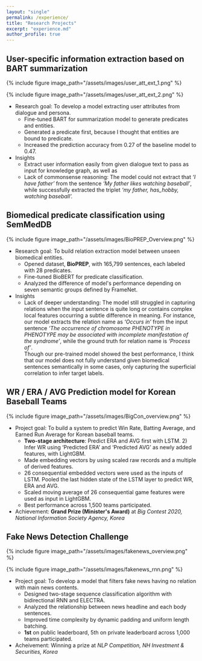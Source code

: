 ```yaml
---
layout: "single"
permalink: /experience/
title: "Research Projects"
excerpt: "experience.md"
author_profile: true
---
```


## User-specific information extraction based on BART summarization

{% include figure image_path="/assets/images/user_att_ext_1.png" %}

{% include figure image_path="/assets/images/user_att_ext_2.png" %}

- Research goal: To develop a model extracting user attributes from dialogue and persona.
  - Fine-tuned BART for summarization model to generate predicates and entities.
  - Generated a predicate first, because I thought that entities are bound to predicate.
  - Increased the prediction accuracy from 0.27 of the baseline model to 0.47.
- Insights
  - Extract user information easily from given dialogue text to pass as input for knowledge graph, as well as 
  - Lack of commonsense reasoning: The model could not extract that *‘I have father’* from the sentence *‘My father likes watching baseball’*, while successfully extracted the triplet *‘my father, has_hobby, watching baseball’.*

## Biomedical predicate classification using SemMedDB

{% include figure image_path="/assets/images/BioPREP_Overview.png" %}

- Research goal: To build relation extraction model between unseen biomedical entities.
  - Opened dataset, **BioPREP**, with 165,799 sentences, each labeled with 28 predicates.  
  - Fine-tuned BioBERT for predicate classification.
  - Analyzed the difference of model's performance depending on seven semantic groups defined by FrameNet.  
- Insights
  - Lack of deeper understanding: The model still struggled in capturing relations when the input sentence is quite long or contains complex local features occurring a subtle difference in meaning. For instance, our model extracts the relation name as *‘Occurs in’* from the input sentence *‘The occurrence of chromosome PHENOTYPE in PHENOTYPE may be associated with incomplete manifestation of the syndrome’*, while the ground truth for relation name is *‘Process of’*.  
    Though our pre-trained model showed the best performance, I think that our model does not fully understand given biomedical sentences semantically in some cases, only capturing the superficial correlation to infer target labels.

## WR / ERA / AVG Prediction model for Korean Baseball Teams

{% include figure image_path="/assets/images/BigCon_overview.png" %}

- Project goal: To build a system to predict Win Rate, Batting Average, and Earned Run Average for Korean baseball teams.
  - **Two-stage architecture**: Predict ERA and AVG first with LSTM. 2) Infer WR using ‘Predicted ERA’ and ‘Predicted AVG’ as newly added features, with LightGBM.
  - Made embedding vectors by using scaled raw records and a multiple of derived features.
  - 26 consequential embedded vectors were used as the inputs of LSTM. Pooled the last hidden state of the LSTM layer to predict WR, ERA and AVG.
  - Scaled moving average of 26 consequential game features were used as input in LightGBM.
  - Best performance across 1,500 teams participated.
- Achievement: **Grand Prize (Minister's Award)** at *Big Contest 2020, National Information Society Agency, Korea*

## Fake News Detection Challenge

{% include figure image_path="/assets/images/fakenews_overview.png" %}

{% include figure image_path="/assets/images/fakenews_rnn.png" %}

- Project goal: To develop a model that filters fake news having no relation with main news contents.
  - Designed two-stage sequence classification algorithm with bidirectional RNN and ELECTRA.
  - Analyzed the relationship between news headline and each body sentences.
  - Improved time complexity by dynamic padding and uniform length batching.
  - **1st** on public leaderboard, 5th on private leaderboard across 1,000 teams participated.
- Acheivement: Winning a prize at *NLP Competition, NH Investment & Securities, Korea*
